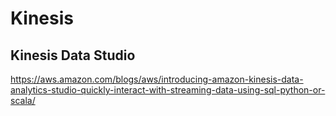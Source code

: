 # Kinesis

## Kinesis Data Studio
https://aws.amazon.com/blogs/aws/introducing-amazon-kinesis-data-analytics-studio-quickly-interact-with-streaming-data-using-sql-python-or-scala/
